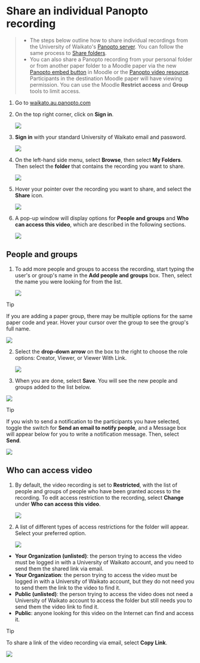 # Share an individual Panopto recording

> - The steps below outline how to share individual recordings from the University of Waikato's <a href="https://waikato.au.panopto.com/Panopto/Pages/Home.aspx" target="_blank">Panopto server</a>. You can follow the same process to [Share folders](share-folders.md).
> - You can also share a Panopto recording from your personal folder or from another paper folder to a Moodle paper via the new [Panopto embed button](the-panopto-embed-button.md) in Moodle or the [Panopto video resource](add-panopto-video-resource-in-moodle.md). Participants in the destination Moodle paper will have viewing permission. You can use the Moodle **Restrict access** and **Group** tools to limit access.

1. Go to [waikato.au.panopto.com](https://waikato.au.panopto.com)
   
2. On the top right corner, click on **Sign in**.
   
   ![](images/signin-button-panopto-homepage.webp)

3. **Sign in** with your standard University of Waikato email and password.
   
   ![](images/students-panopto-microsoftsignin-n.jpg)

4. On the left-hand side menu, select **Browse**, then select **My Folders**. Then select the **folder** that contains the recording you want to share.

    ![](images/staff-panopto-browse-myfolder.png)

6. Hover your pointer over the recording you want to share, and select the **Share** icon.

    ![](images/panopto-share-recording.png)

8. A pop-up window will display options for **People and groups** and **Who can access this video**, which are described in the following sections.

    ![](images/staff-panopto-share-individual-recording-pop-up-window.webp)
   

 ## People and groups

 1. To add more people and groups to access the recording, start typing the user's or group's name in the **Add people and groups** box. Then, select the name you were looking for from the list.

     ![](images/staff-panopto-share-folder-add-people-groups-box.webp)

> [!TIP]
> If you are adding a paper group, there may be multiple options for the same paper code and year. Hover your cursor over the group to see the group's full name.
>
> ![](images/staff-panopto-share-folder-paper-groups-name.webp)

2. Select the **drop-down arrow** on the box to the right to choose the role options: Creator, Viewer, or Viewer With Link.

   ![](images/staff-panopto-share-folder-role-option.webp)

 3. When you are done, select **Save**. You will see the new people and groups added to the list below.

   ![](images/staff-panopto-share-folder-select-save.webp)

> [!TIP]
> If you wish to send a notification to the participants you have selected, toggle the switch for **Send an email to notify people**, and a Message box will appear below for you to write a notification message. Then, select **Send**.
>
>  ![](images/staff-panopto-share-folder-notify-message.webp)

## Who can access video

1. By default, the video recording is set to **Restricted**, with the list of people and groups of people who have been granted access to the recording. To edit access restriction to the recording, select **Change** under **Who can access this video**.

   ![](images/staff-panopto-share-individual-recording-change-access-restriction.webp)

2. A list of different types of access restrictions for the folder will appear. Select your preferred option.

   ![](images/staff-panopto-share-individual-recording-access-options.webp)

* **Your Organization (unlisted)**: the person trying to access the video must be logged in with a University of Waikato account, and you need to send them the shared link via email.
* **Your Organization**: the person trying to access the video must be logged in with a University of Waikato account, but they do not need you to send them the link to the video to find it.
* **Public (unlisted)**: the person trying to access the video does not need a University of Waikato account to access the folder but still needs you to send them the video link to find it.
* **Public**: anyone looking for this video on the Internet can find and access it.

> [!TIP]
> To share a link of the video recording via email, select **Copy Link**.
>
> ![](images/staff-panopto-share-individual-recording-copy-link.webp)
   
